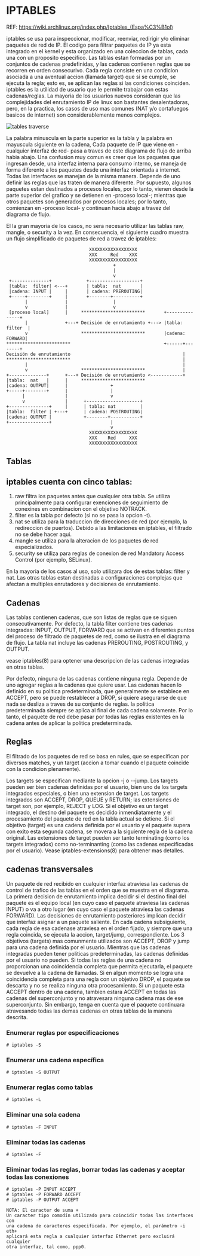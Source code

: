 # IPTABLES

REF: https://wiki.archlinux.org/index.php/Iptables_(Espa%C3%B1ol)

iptables se usa para inspeccionar, modificar, reenviar, redirigir
y/o eliminar paquetes de red de IP. El codigo para filtrar paquetes
de IP ya esta integrado en el kernel y esta organizado en una
coleccion de tablas, cada una con un proposito especifico. Las
tablas estan formadas por un conjuntos de cadenas predefinidas, y
las cadenas contienen reglas que se recorren en orden consecurivo.
Cada regla consiste en una condicion asociada a una aventual accion
(llamada target) que si se cumple, se ejecuta la regla; esto es, se
aplican las reglas si las condiciones coinciden. iptables es la
utilidad de usuario que le permite trabajar con estas cadenas/reglas.
La mayoria de los usuarios nuevos consideran que las complejidades del
enrutamiento IP de linux son bastantes desalentadoras, pero, en la
practica, los casos de uso mas comunes (NAT y/o cortafuegos basicos
de internet) son considerablemente menos complejos.

![tables traverse](https://www.frozentux.net/iptables-tutorial/images/tables_traverse.jpg)

La palabra minuscula en la parte superior es la tabla y la palabra en
mayuscula siguiente en la cadena, Cada paquete de IP que viene en
-cualquier interfaz de red- pasa a traves de este diagrama de flujo
de arriba habia abajo. Una confusion muy comun es creer que los paquetes
que ingresan desde, una interfaz interna para consumo interno, se maneja
de forma diferente a los paquetes desde una interfaz orientada a internet.
Todas las interfaces se manejan de la misma manera. Depende de uno definir
las reglas que las traten de manera diferente. Por supuesto, algunos
paquetes estan destinados a procesos locales, por lo tanto, vienen desde
la parte superior del grafico y se detienen en -proceso local-; mientras
que otros paquetes son generados por procesos locales; por lo tanto,
comienzan en -proceso local- y continuan hacia abajo a travez del diagrama
de flujo.

El la gran mayoria de los casos, no sera necesario utilizar las tablas
raw, mangle, o security a la vez. En consecuencia, el siguiente cuadro
muestra un flujo simplificado de paquetes de red a travez de iptables:

~~~
                               XXXXXXXXXXXXXXXXXX
                               XXX     Red    XXX
                               XXXXXXXXXXXXXXXXXX
                                        +
                                        |
                                        v
 +--------------+             +-------------------+
 |tabla:  filter| <---+       | tabla:  nat       |
 |cadena: INPUT |     |       | cadena: PREROUTING|
 +-----+--------+     |       +--------+----------+
       |              |                 |
       v              |                 v
 [proceso local]      |     ************************       +---------------+
       |              +---+ Decisión de enrutamiento +---> |tabla: filter  |
       v                    ************************       |cadena: FORWARD|
************************                                   +------+--------+
Decisión de enrutamiento                                          |
************************                                          |
       |                                                          |
       v                    ************************              |
+--------------+      +---+ Decisión de enrutamiento <------------+
|tabla:  nat   |      |     ************************
|cadena: OUTPUT|      |                +
+-----+--------+      |                |
      |               |                v
      v               |      +--------------------+
+---------------+     |      | tabla: nat         |
|tabla:  filter | +---+      | cadena: POSTROUTING|
|cadena: OUTPUT |            +--------+-----------+
+---------------+                      |
                                       v
                               XXXXXXXXXXXXXXXXXX
                               XXX    Red     XXX
                               XXXXXXXXXXXXXXXXXX
~~~

## Tablas

iptables cuenta con cinco tablas:
-------------------------------
1. raw filtra los paquetes antes que cualquier otra tabla. Se utiliza
principalmente para configurar exenciones de seguimiento de conexines
en combinacion con el objetivo NOTRACK.
2. filter es la tabla por defecto (si no se pasa la opcion -t).
3. nat se utiliza para la traduccion de direcciones de red (por
ejemplo, la redireccion de puertos). Debido a las limitaciones en
iptables, el filtrado no se debe hacer aqui.
4. mangle se utiliza para la alteracion de los paquetes de red
especializados.
5. security se utiliza para reglas de conexion de red Mandatory Access
Control (por ejemplo, SELinux).

En la mayoria de los casos al uso, solo utilizara dos de estas tablas:
filter y nat. Las otras tablas estan destinadas a configuraciones
complejas que afectan a multiples enrutadores y decisiones de enrutamiento.


## Cadenas

Las tablas contienen cadenas, que son listas de reglas que se siguen
consecutivamente. Por defecto, la tabla filter contiene tres cadenas
integradas: INPUT, OUTPUT, FORWARD que se activan en diferentes puntos
del proceso de filtrado de paquetes de red, como se ilustra en el
diagrama de flujo. La tabla nat incluye las cadenas PREROUTING,
POSTROUTING, y OUTPUT.

vease iptables(8) para optener una descripcion de las cadenas integradas
en otras tablas.

Por defecto, ninguna de las cadenas contiene ninguna regla. Depende de
uno agregar reglas a la cadenas que quiere usar. Las cadenas hacen lo
definido en su politica predeterminada, que generalmente se establece en
ACCEPT, pero se puede restablecer a DROP, si quiere asegurarse de que
nada se desliza a traves de su conjunto de reglas. la politica
predeterminada siempre se aplica al final de cada cadena solamente. Por
lo tanto, el paquete de red debe pasar por todas las reglas existentes en
la cadena antes de aplicar la politica predeterminada.


## Reglas

El filtrado de los paquetes de red se basa en rules, que se especifican
por diversos matches, y un target (accion a tomar cuando el paquete
coincide con la condicion plenamente).

Los targets se especifican mediante la opcion -j o --jump. Los targets
pueden ser bien cadenas definidas por el usuario, bien uno de los targets
integrados especiales, o bien una extension de target. Los targets
integrados son ACCEPT, DROP, QUEUE y RETURN; las extensiones de target son,
por ejemplo, REJECT y LOG. Si el objetivo es un target integrado, el destino
del paquete es decidido inmendiatamente y el procesamiento del paquete de
red en la tabla actual se detiene. Si el objetivo (target) es una cadena
definida por el usuario y el paquete supera con exito esta segunda cadena,
se movera a la siguiente regla de la cadena original. Las extensiones de
target pueden ser tanto terminating (como los targets integrados) como
no-terminanting (como las cadenas especificadas por el usuario). Vease
iptables-extensions(8) para obtener mas detalles.

## cadenas transversales

Un paquete de red recibido en cualquier interfaz atraviesa las cadenas
de control de trafico de las tablas en el orden que se muestra en el 
diagrama. La primera decision de enrutamiento implica decidir si el 
destino final del paquete es el equipo local (en cuyo caso el paquete
atraviesa las cadenas INPUT) o va a otro lugar (en cuyo caso el paquete
atraviesa las cadenas FORWARD). Las decisiones de enrutamiento posteriores
implican decidir que interfaz asignar a un paquete saliente. En cada cadena
subsiguiente, cada regla de esa cadenase atraviesa en el orden fijado, y
siempre que una regla coincida, se ejecuta la accion, target/jump,
correspondiente. Los 3 objetivos (targets) mas comunmente utilizados son
ACCEPT, DROP y jump para una cadena definida por el usuario. Mientras que
las cadenas integradas pueden tener politicas predeterminadas, las cadenas
definidas por el usuario no pueden. Si todas las reglas de una cadena no
proporcionan una coincidencia completa que permita ejecutarla, el paquete
se devuelve a la cadena de llamadas. Si en algun momento se logra una
coincidencia completa para una regla con un objetivo DROP, el paquete se
descarta y no se realiza ninguna otra procesamiento. Si un paquete esta
ACCEPT dentro de una cadena, tambien estara ACCEPT en todas las cadenas
del superconjunto y no atravesara ninguna cadena mas de ese superconjunto.
Sin embargo, tenga en cuenta que el paquete continuara atravesando todas
las demas cadenas en otras tablas de la manera descrita.


### Enumerar reglas por especificaciones
~~~
# iptables -S
~~~

### Enumerar una cadena específica
~~~
# iptables -S OUTPUT
~~~

### Enumerar reglas como tablas
~~~
# iptables -L
~~~

### Eliminar una sola cadena
~~~
# iptables -F INPUT
~~~

### Eliminar todas las cadenas
~~~
# iptables -F
~~~

### Eliminar todas las reglas, borrar todas las cadenas y aceptar todas las conexiones
~~~
# iptables -P INPUT ACCEPT
# iptables -P FORWARD ACCEPT
# iptables -P OUTPUT ACCEPT
~~~

~~~
NOTA: El caracter de suma +
Un caracter tipo comodín utilizado para coincidir todas las interfaces con 
una cadena de caracteres especificada. Por ejemplo, el parámetro -i eth+ 
aplicará esta regla a cualquier interfaz Ethernet pero excluirá cualquier 
otra interfaz, tal como, ppp0.
~~~
